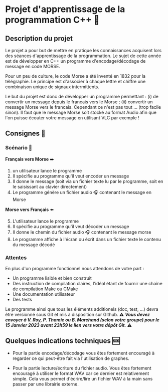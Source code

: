 # Projet d'apprentissage de la programmation C++ 🥳

## Description du projet

Le projet a pour but de mettre en pratique les connaissances acquisent lors des séances d'apprentissage de la programmation. Le sujet de cette année est de développer en C++ un programme d'encodage/décodage de message en code MORSE.

Pour un peu de culture, le code Morse a été inventé en 1832 pour la télégraphie. Le principe est d'associer à chaque lettre et chiffre une combinaison unique de signaux intermittents.

Le but du projet est donc de développer un programme permettant : (i) de convertir un message depuis le francais vers le Morse ; (ii) convertir un message Morse vers le francais. Cependant ce n'est pas tout ... (trop facile sinon). Il faut que le message Morse soit stocké au format Audio afin que l'on puisse écouter votre message en utilisant VLC par exemple !

## Consignes 🎯

### Scénario 📖

**Français vers Morse** ➡️

1. un utilisateur lance le programme
2. Il spécifie au programme qu'il veut encoder un message
3. Il donne le message (soit via un fichier texte lu par le programme, soit en le saisissant au clavier directement)
4. Le programme génère un fichier audio 🎧️ contenant le message en Morse

**Morse vers Français** ⬅️

5. L'utilisateur lance le programme
6. Il spécifie au programme qu'il veut décoder un message
7. Il donne le chemin du fichier audio 🎧️ contenant le message morse
8. Le programme affiche à l'écran ou écrit dans un fichier texte le contenu du message décodé

### Attentes

En plus d'un programme fonctionnel nous attendons de votre part :

- Un programme lisible et bien construit
- Des instruction de compilation claires, l'idéal étant de fournir une chaîne de compilation Make ou CMake
- Une documentation utilisateur
- Des tests

Le programme ainsi que tous les éléments additionels (doc, test, ...) devra être versionné sous Git et mis à disposition sur Github. ⚠️ **_Vous devez envoyer à V. Roy, P. Thamie ou B. Marchand (selon votre groupe) pour le 15 Janvier 2023 avant 23h59 le lien vers votre dépôt Git._** ⚠️

## Quelques indications techniques 🆘

- Pour la partie encodage/décodage vous êtes fortement encouragé à regarder ce qui peut-être fait via l'utilisation de graphes.

- Pour la partie lecture/écriture du fichier audio. Vous êtes fortement encouragé à utiliser le format WAV car ce dernier est relativement simple. Cela vous permet d'écrire/lire un fichier WAV à la main sans passer par une librairie externe.
